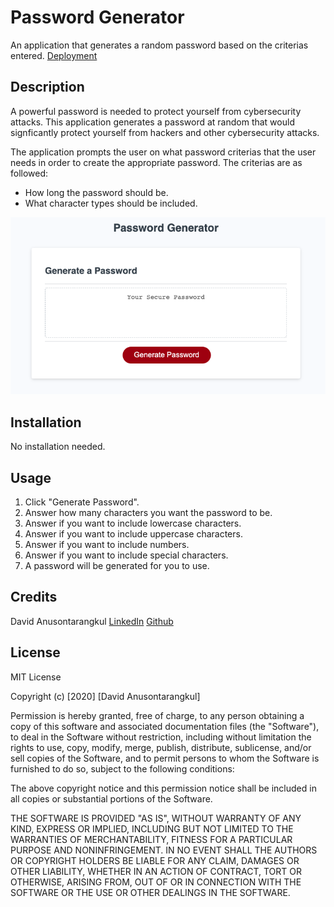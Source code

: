 # Password Generator

An application that generates a random password based on the criterias entered.
[Deployment](https://anusontarangkul.github.io/password-generator/)

## Description

A powerful password is needed to protect yourself from cybersecurity attacks. This application generates a password at random that would signficantly protect yourself from hackers and other cybersecurity attacks.

The application prompts the user on what password criterias that the user needs in order to create the appropriate password. The criterias are as followed:

- How long the password should be.
- What character types should be included.

![screenshot of the app](images/screenshot.png)

## Installation

No installation needed.

## Usage

1. Click "Generate Password".
2. Answer how many characters you want the password to be.
3. Answer if you want to include lowercase characters.
4. Answer if you want to include uppercase characters.
5. Answer if you want to include numbers.
6. Answer if you want to include special characters.
7. A password will be generated for you to use.

## Credits

David Anusontarangkul
[LinkedIn](https://www.linkedin.com/in/anusontarangkul/)
[Github](https://github.com/anusontarangkul)

## License

MIT License

Copyright (c) [2020] [David Anusontarangkul]

Permission is hereby granted, free of charge, to any person obtaining a copy
of this software and associated documentation files (the "Software"), to deal
in the Software without restriction, including without limitation the rights
to use, copy, modify, merge, publish, distribute, sublicense, and/or sell
copies of the Software, and to permit persons to whom the Software is
furnished to do so, subject to the following conditions:

The above copyright notice and this permission notice shall be included in all
copies or substantial portions of the Software.

THE SOFTWARE IS PROVIDED "AS IS", WITHOUT WARRANTY OF ANY KIND, EXPRESS OR
IMPLIED, INCLUDING BUT NOT LIMITED TO THE WARRANTIES OF MERCHANTABILITY,
FITNESS FOR A PARTICULAR PURPOSE AND NONINFRINGEMENT. IN NO EVENT SHALL THE
AUTHORS OR COPYRIGHT HOLDERS BE LIABLE FOR ANY CLAIM, DAMAGES OR OTHER
LIABILITY, WHETHER IN AN ACTION OF CONTRACT, TORT OR OTHERWISE, ARISING FROM,
OUT OF OR IN CONNECTION WITH THE SOFTWARE OR THE USE OR OTHER DEALINGS IN THE
SOFTWARE.
